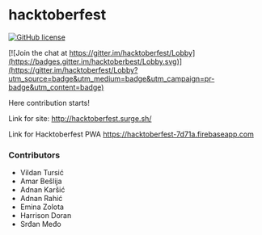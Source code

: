 # hacktoberfest
[![GitHub license](https://img.shields.io/badge/license-MIT-blue.svg)](https://raw.githubusercontent.com/vildantursic/hacktoberfest/master/LICENSE)

[![Join the chat at https://gitter.im/hacktoberfest/Lobby](https://badges.gitter.im/hacktoberbest/Lobby.svg)](https://gitter.im/hacktoberfest/Lobby?utm_source=badge&utm_medium=badge&utm_campaign=pr-badge&utm_content=badge)

Here contribution starts!

Link for site:
<a href="http://hacktoberfest.surge.sh/" target="_blank">http://hacktoberfest.surge.sh/</a>

Link for Hacktoberfest PWA
<a href="https://hacktoberfest-7d71a.firebaseapp.com" target="_blank">https://hacktoberfest-7d71a.firebaseapp.com</a>

### Contributors

<ul>
    <li>Vildan Tursić</li>
    <li>Amar Bešlija</li>
    <li>Adnan Karšić</li>
    <li>Adnan Rahić</li>
    <li>Emina Zolota</li>
    <li>Harrison Doran</li>
    <li>Srđan Međo</li>
</ul>

